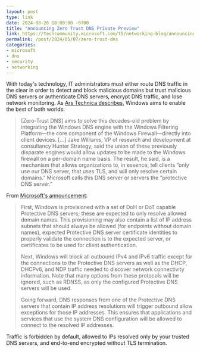 ```yaml
---
layout: post
type: link
date: 2024-08-26 18:00:00 -0700
title: "Announcing Zero Trust DNS Private Preview"
link: https://techcommunity.microsoft.com/t5/networking-blog/announcing-zero-trust-dns-private-preview/ba-p/4110366
permalink: /post/2024/05/07/zero-trust-dns
categories: 
- microsoft
- dns
- security
- networking
---
```

<p>With today's technology, IT administrators must either route DNS traffic in the clear in order to detect and block malicious domains but trust malicious DNS servers or authenticate DNS servers, encrypt DNS traffic, and lose network monitoring. As <a href="https://arstechnica.com/security/2024/05/microsoft-plans-to-lock-down-windows-dns-like-never-before-heres-how/">Ars Technica describes</a>, Windows aims to enable the best of both worlds:</p>
<blockquote>[Zero-Trust DNS] aims to solve this decades-old problem by integrating the Windows DNS engine with the Windows Filtering Platform—the core component of the Windows Firewall—directly into client devices. [...] Jake Williams, VP of research and development at consultancy Hunter Strategy, said the union of these previously disparate engines would allow updates to be made to the Windows firewall on a per-domain name basis. The result, he said, is a mechanism that allows organizations to, in essence, tell clients “only use our DNS server, that uses TLS, and will only resolve certain domains.” Microsoft calls this DNS server or servers the “protective DNS server.”</blockquote> 
<p>From <a href="https://techcommunity.microsoft.com/t5/networking-blog/announcing-zero-trust-dns-private-preview/ba-p/4110366">Microsoft's announcement</a>:</p>
<blockquote><p>First, Windows is provisioned with a set of DoH or DoT capable Protective DNS servers; these are expected to only resolve allowed domain names. This provisioning may also contain a list of IP address subnets that should always be allowed (for endpoints without domain names), expected Protective DNS server certificate identities to properly validate the connection is to the expected server, or certificates to be used for client authentication.</p>
<p>Next, Windows will block all outbound IPv4 and IPv6 traffic except for the connections to the Protective DNS servers as well as the DHCP, DHCPv6, and NDP traffic needed to discover network connectivity information. Note that many options from these protocols will be ignored, such as RDNSS, as only the configured Protective DNS servers will be used.</p>
<p>Going forward, DNS responses from one of the Protective DNS servers that contain IP address resolutions will trigger outbound allow exceptions for those IP addresses. This ensures that applications and services that use the system DNS configuration will be allowed to connect to the resolved IP addresses.</p></blockquote>
<p>Traffic is forbidden by default, allowed to IPs resolved only by your trusted DNS servers, and end-to-end encrypted without TLS termination.</p>